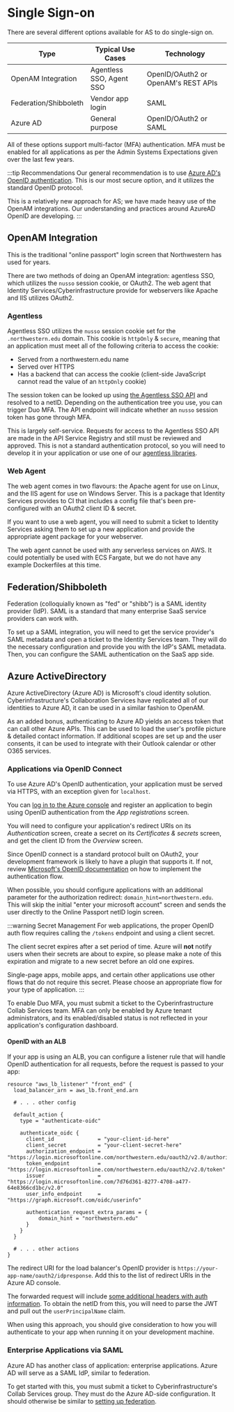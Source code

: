 # Single Sign-on
There are several different options available for AS to do single-sign on.

| Type                  | Typical Use Cases        | Technology                          |
|-----------------------|--------------------------|-------------------------------------|
| OpenAM Integration    | Agentless SSO, Agent SSO | OpenID/OAuth2 or OpenAM's REST APIs |
| Federation/Shibboleth | Vendor app login         | SAML                                |
| Azure AD              | General purpose          | OpenID/OAuth2 or SAML               |

All of these options support multi-factor (MFA) authentication. MFA must be enabled for all applications as per the Admin Systems Expectations given over the last few years.

:::tip Recommendations
Our general recommendation is to use [Azure AD's OpenID authentication](#applications-via-openid-connect). This is our most secure option, and it utilizes the standard OpenID protocol.

This is a relatively new approach for AS; we have made heavy use of the OpenAM integrations. Our understanding and practices around AzureAD OpenID are developing.
:::

## OpenAM Integration
This is the traditional "online passport" login screen that Northwestern has used for years. 

There are two methods of doing an OpenAM integration: agentless SSO, which utilizes the `nusso` session cookie, or OAuth2. The web agent that Identity Services/Cyberinfrastructure provide for webservers like Apache and IIS utilizes OAuth2.

### Agentless
Agentless SSO utilizes the `nusso` session cookie set for the `.northwestern.edu` domain. This cookie is `httpOnly` & `secure`, meaning that an application must meet all of the following criteria to access the cookie:

- Served from a northwestern.edu name
- Served over HTTPS
- Has a backend that can access the cookie (client-side JavaScript cannot read the value of an `httpOnly` cookie)

The session token can be looked up using [the Agentless SSO API](https://apiserviceregistry.northwestern.edu/apis/identity-management-apis/IdentityManagement-AgentlessWebSSO.html) and resolved to a netID. Depending on the authentication tree you use, you can trigger Duo MFA. The API endpoint will indicate whether an `nusso` session token has gone through MFA.

This is largely self-service. Requests for access to the Agentless SSO API are made in the API Service Registry and still must be reviewed and approved. This is not a standard authentication protocol, so you will need to develop it in your application or use one of our [agentless libraries](../development/libraries.md).

### Web Agent
The web agent comes in two flavours: the Apache agent for use on Linux, and the IIS agent for use on Windows Server. This is a package that Identity Services provides to CI that includes a config file that's been pre-configured with an OAuth2 client ID & secret.

If you want to use a web agent, you will need to submit a ticket to Identity Services asking them to set up a new application and provide the appropriate agent package for your webserver.

The web agent cannot be used with any serverless services on AWS. It could potentially be used with ECS Fargate, but we do not have any example Dockerfiles at this time.

## Federation/Shibboleth
Federation (colloquially known as "fed" or "shibb") is a SAML identity provider (IdP). SAML is a standard that many enterprise SaaS service providers can work with.

To set up a SAML integration, you will need to get the service provider's SAML metadata and open a ticket to the Identity Services team. They will do the necessary configuration and provide you with the IdP's SAML metadata. Then, you can configure the SAML authentication on the SaaS app side.

## Azure ActiveDirectory
Azure ActiveDirectory (Azure AD) is Microsoft's cloud identity solution. Cyberinfrastructure's Collaboration Services have replicated all of our identities to Azure AD, it can be used in a similar fashion to OpenAM.

As an added bonus, authenticating to Azure AD yields an access token that can call other Azure APIs. This can be used to load the user's profile picture & detailed contact information. If additional scopes are set up and the user consents, it can be used to integrate with their Outlook calendar or other O365 services.

### Applications via OpenID Connect
To use Azure AD's OpenID authentication, your application must be served via HTTPS, with an exception given for `localhost`.

You can [log in to the Azure console](https://portal.azure.com/#blade/Microsoft_AAD_IAM/ActiveDirectoryMenuBlade/Overview) and register an application to begin using OpenID authentication from the *App registrations* screen.

You will need to configure your application's redirect URIs on its *Authentication* screen, create a secret on its *Certificates & secrets* screen, and get the client ID from the *Overview* screen.

Since OpenID connect is a standard protocol built on OAuth2, your development framework is likely to have a plugin that supports it. If not, review [Microsoft's OpenID documentation](https://docs.microsoft.com/en-us/azure/active-directory/develop/v2-protocols-oidc) on how to implement the authentication flow.

When possible, you should configure applications with an additional parameter for the authorization redirect: `domain_hint=northwestern.edu`. This will skip the initial "enter your microsoft account" screen and sends the user directly to the Online Passport netID login screen.

:::warning Secret Management
For web applications, the proper OpenID auth flow requires calling the `/tokens` endpoint and using a client secret.

The client secret expires after a set period of time. Azure will **not** notify users when their secrets are about to expire, so please make a note of this expiration and migrate to a new secret before an old one expires.

Single-page apps, mobile apps, and certain other applications use other flows that do not require this secret. Please choose an appropriate flow for your type of application.
:::

To enable Duo MFA, you must submit a ticket to the Cyberinfrastructure Collab Services team. MFA can only be enabled by Azure tenant administrators, and its enabled/disabled status is not reflected in your application's configuration dashboard.

#### OpenID with an ALB
If your app is using an ALB, you can configure a listener rule that will handle OpenID authentication for all requests, before the request is passed to your app:

```hcl
resource "aws_lb_listener" "front_end" {
  load_balancer_arn = aws_lb.front_end.arn

  # . . . other config

  default_action {
    type = "authenticate-oidc"

    authenticate_oidc {
      client_id              = "your-client-id-here"
      client_secret          = "your-client-secret-here"
      authorization_endpoint = "https://login.microsoftonline.com/northwestern.edu/oauth2/v2.0/authorize"
      token_endpoint         = "https://login.microsoftonline.com/northwestern.edu/oauth2/v2.0/token"
      issuer                 = "https://login.microsoftonline.com/7d76d361-8277-4708-a477-64e8366cd1bc/v2.0"
      user_info_endpoint     = "https://graph.microsoft.com/oidc/userinfo"

      authentication_request_extra_params = {
          domain_hint = "northwestern.edu"
      }
    }
  }

  # . . . other actions
}
```

The redirect URI for the load balancer's OpenID provider is `https://your-app-name/oauth2/idpresponse`. Add this to the list of redirect URIs in the Azure AD console.

The forwarded request will include [some additional headers with auth information](https://docs.aws.amazon.com/elasticloadbalancing/latest/application/listener-authenticate-users.html#user-claims-encoding). To obtain the netID from this, you will need to parse the JWT and pull out the `userPrincipalName` claim.

When using this approach, you should give consideration to how you will authenticate to your app when running it on your development machine.

### Enterprise Applications via SAML
Azure AD has another class of application: enterprise applications. Azure AD will serve as a SAML IdP, similar to federation.

To get started with this, you must submit a ticket to Cyberinfrastructure's Collab Services group. They must do the Azure AD-side configuration. It should otherwise be similar to [setting up federation](#federation-shibboleth).